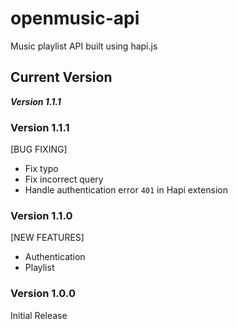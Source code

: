 # openmusic-api
Music playlist API built using hapi.js

## Current Version
***Version 1.1.1***

### Version 1.1.1
[BUG FIXING]
- Fix typo
- Fix incorrect query
- Handle authentication error `401` in Hapi extension

### Version 1.1.0
[NEW FEATURES]
- Authentication
- Playlist

### Version 1.0.0
Initial Release